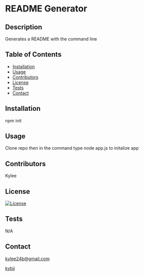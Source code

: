 
# README Generator 

## Description 

Generates a README with the command line 


## Table of Contents

* [Installation](#installation)
* [Usage](#usage)
* [Contributors](#contributors)
* [License](#license)
* [Tests](#tests)
* [Contact](#contact)


## Installation

npm init


## Usage 

Clone repo then in the command type node app.js to initalize app
   

## Contributors

Kylee


## License

[![License](https://img.shields.io/badge/License-Apache%202.0-blue.svg)](https://opensource.org/licenses/Apache-2.0)


## Tests

N/A


## Contact
 
kylee24b@gmail.com
  
[kybij](https://github.com/kybij)
